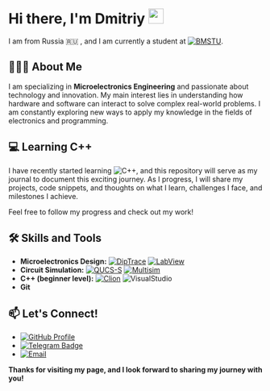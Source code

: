 <h1 >Hi there, I'm Dmitriy</a> 
<img src="https://github.com/blackcater/blackcater/raw/main/images/Hi.gif" height="30" width="30" /></h1>
 
I am from Russia 🇷🇺 , and I am currently a student at [![BMSTU](https://img.shields.io/badge/-BMSTU-darkblue)](https://www.bmstu.ru/). 

## 👨‍🔬🌱 About Me
I am specializing in **Microelectronics Engineering** and passionate about technology and innovation. My main interest lies in understanding how hardware and software can interact to solve complex real-world problems. I am constantly exploring new ways to apply my knowledge in the fields of electronics and programming.

## 💻 Learning C++
I have recently started learning ![C++](https://img.shields.io/badge/-C%2B%2B-blue), and this repository will serve as my journal to document this exciting journey. As I progress, I will share my projects, code snippets, and thoughts on what I learn, challenges I face, and milestones I achieve. 

Feel free to follow my progress and check out my work!

## 🛠 Skills and Tools
- **Microelectronics Design:** [![DipTrace](https://img.shields.io/badge/Dip-Trace-green)](https://diptrace.com) [![LabView](https://img.shields.io/badge/Lab-View-darkyellow)](https://www.ni.com/nl-nl/shop/product/labview.html)
- **Circuit Simulation:** [![QUCS-S](https://img.shields.io/badge/QUCS-S-orange)](https://ra3xdh.github.io) [![Multisim](https://img.shields.io/badge/NI-Multisim-darkgreen)](https://www.ni.com/nl-nl/shop/product/multisim.html)
- **C++ (beginner level):** [![Clion](https://img.shields.io/badge/CLion-000000?style=for-the-badge&logo=clion&logoColor=white)](https://www.jetbrains.com/clion/) ![VisualStudio](https://img.shields.io/badge/Visual_Studio-5C2D91?style=for-the-badge&logo=visual%20studio&logoColor=white)
- **Git** 

## 📫 Let's Connect!
- [![GitHub Profile](https://img.shields.io/badge/-GitHub-black?logo=github&style=flat-square)](https://github.com/tootiltedboy)
- [![Telegram Badge](https://img.shields.io/badge/Telegram-blue?logo=telegram&logoColor=white)](https://t.me/tootiltedboy)
- [![Email](https://img.shields.io/badge/Email-Contact-blue)](mailto:belinsky_d@hotmail.com)

**Thanks for visiting my page, and I look forward to sharing my journey with you!**
